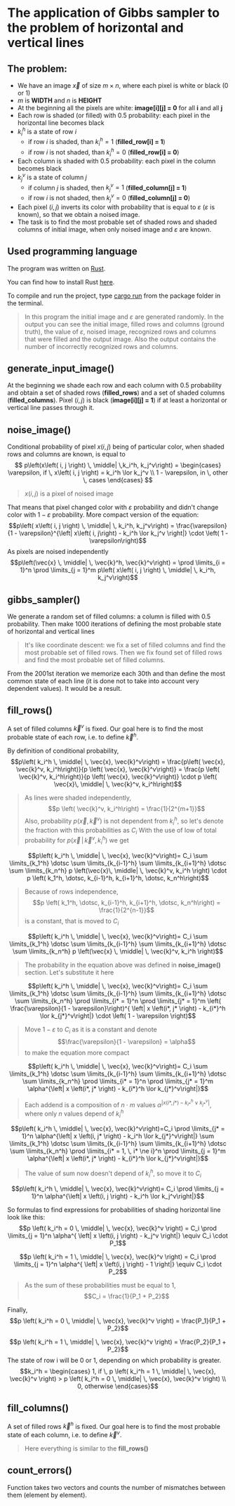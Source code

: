 
# The application of Gibbs sampler to the problem of horizontal and vertical lines

## The problem:
- We have an image $\vec{x}$ of size $m \times n$,   where each pixel is white or black ($0$ or $1$)
- $m$ is **WIDTH** and $n$ is **HEIGHT**
- At the beginning all the pixels are white:   **image[i][j] = 0** for all **i** and all **j**
- Each row is shaded (or filled) with $0.5$ probability:  each pixel in the horizontal line becomes black
- $k_i^h$ is a state of row $i$
	- if row $i$ is shaded, than $k_i^h = 1$ (**filled_row[i] = 1**)
	- if row $i$ is not shaded, than $k_i^h = 0$ (**filled_row[i] = 0**)
- Each column is shaded with $0.5$ probability:   each pixel in the column becomes black
- $k_j^v$ is a state of column $j$
	- if column $j$ is shaded, then $k_j^v = 1$ (**filled_column[j] = 1**)
	- if row $i$ is not shaded, then $k_j^v = 0$ (**filled_column[j] = 0**)
- Each pixel $\left( i, j\right)$ inverts its color   with probability that is equal to $\varepsilon$ ($\varepsilon$ is known),
  so that we obtain a noised image.
- The task is to find the most probable set of shaded rows and shaded columns
  of initial image, when only noised image and $\varepsilon$ are known.

## Used programming language
The program was written on [Rust](https://en.wikipedia.org/wiki/Rust_(programming_language)).

You can find how to install Rust [here](https://doc.rust-lang.org/book/2018-edition/ch01-01-installation.html).

To compile and run the project, type [cargo run](https://doc.rust-lang.org/book/2018-edition/ch01-03-hello-cargo.html) from the package folder in the terminal.

> In this program the initial image and $\varepsilon$ are generated randomly.
> In the output you can see the initial image, filled rows and columns (ground truth), the value of $\varepsilon$, noised image, recognized rows and columns that were filled and the output image.
> Also the output contains the number of incorrectly recognized rows and columns.

## generate_input_image()
At the beginning we shade each row and each column with $0.5$ probability and obtain a set of shaded rows (**filled_rows**) and a set of shaded columns (**filled_columns**).
Pixel $\left( i, j \right)$ is black (**image[i][j] = 1**) if at least a horizontal or vertical line passes through it.

## noise_image()
Conditional probability of pixel $x\left( i, j\right)$ being of particular color,  when shaded rows and columns are known, is equal to
$$
p\left(x\left( i, j \right) \, \middle| \,k_i^h, k_j^v\right) =
\begin{cases}
\varepsilon, if \, x\left( i, j \right) = k_i^h \lor k_j^v \\
1 - \varepsilon, in \, other \, cases
\end{cases}
$$

> $x\left(i,j \right)$ is a pixel of noised image

That means that pixel changed color with $\varepsilon$ probability and didn't change color with $1 - \varepsilon$ probability.
More compact version of the equation:
$$p\left( x\left( i, j \right) \, \middle| \, k_i^h, k_j^v\right) =
\frac{\varepsilon}{1 - \varepsilon}^{\left| x\left( i, j\right) - k_i^h \lor k_j^v \right|}
\cdot \left( 1 - \varepsilon\right)$$
As pixels are noised independently
$$p\left(\vec{x} \, \middle| \, \vec{k}^h, \vec{k}^v\right) =
\prod \limits_{i = 1}^n \prod \limits_{j = 1}^m
p\left( x\left( i, j \right) \, \middle| \, k_i^h, k_j^v\right)$$

## gibbs_sampler()
We generate a random set of filled columns: a column is filled with $0.5$ probability.
Then make $1000$ iterations of defining the most probable state of horizontal and vertical lines

> It's like coordinate descent: we fix a set of filled columns and find the most probable set of filled rows.
> Then we fix found set of filled rows and find the most probable set of filled columns.

From the $2001$st iteration we memorize each $30$th and than define the most common state of each line (it is done not to take into account very dependent values).
It would be a result.

## fill_rows()
A set of filled columns $\vec{k}^v$ is fixed.
Our goal here is to find the most probable state of each row, i.e. to define $\vec{k}^h$.

By definition of conditional probability,
$$p\left( k_i^h \, \middle| \, \vec{x}, \vec{k}^v\right) =
\frac{p\left( \vec{x}, \vec{k}^v, k_i^h\right)}{p \left( \vec{x}, \vec{k}^v\right)} =
\frac{p \left( \vec{k}^v, k_i^h\right)}{p \left( \vec{x}, \vec{k}^v\right)}
\cdot p \left( \vec{x}\, \middle| \, \vec{k}^v, k_i^h\right)$$

>As lines were shaded independently,
$$p \left( \vec{k}^v, k_i^h\right) =
\frac{1}{2^{m+1}}$$
>Also, probability $p \left( \vec{x}, \vec{k}^v\right)$ is not dependent from $k_i^h$, so let's denote the fraction with this probabilities as $C_i$
>With the use of low of total probability for $p \left( \vec{x}\, \middle| \, \vec{k}^v, k_i^h\right)$ we get

$$p\left( k_i^h \, \middle| \, \vec{x}, \vec{k}^v\right)=
C_i \sum \limits_{k_1^h} \dotsc \sum \limits_{k_{i-1}^h}
\sum \limits_{k_{i+1}^h} \dotsc \sum \limits_{k_n^h}
p \left(\vec{x}\, \middle| \, \vec{k}^v, k_i^h \right)
\cdot p \left( k_1^h, \dotsc, k_{i-1}^h, k_{i+1}^h, \dotsc, k_n^h\right)$$

> Because of rows independence,
> $$p \left( k_1^h, \dotsc, k_{i-1}^h, k_{i+1}^h, \dotsc, k_n^h\right) =
> \frac{1}{2^{n-1}}$$
> is a constant, that is moved to $C_i$

$$p\left( k_i^h \, \middle| \, \vec{x}, \vec{k}^v\right)=
C_i \sum \limits_{k_1^h} \dotsc \sum \limits_{k_{i-1}^h}
\sum \limits_{k_{i+1}^h} \dotsc \sum \limits_{k_n^h}
p \left(\vec{x} \, \middle| \, \vec{k}^v, k_i^h \right)$$

> The probability in the equation above was defined in **noise_image()** section.
Let's substitute it here

$$p\left( k_i^h \, \middle| \, \vec{x}, \vec{k}^v\right)=
C_i \sum \limits_{k_1^h} \dotsc \sum \limits_{k_{i-1}^h}
\sum \limits_{k_{i+1}^h} \dotsc \sum \limits_{k_n^h}
\prod \limits_{i* = 1}^n \prod \limits_{j* = 1}^m
\left( \frac{\varepsilon}{1 - \varepsilon}\right)^{ \left| x \left(i*, j* \right) - k_{i*}^h \lor k_{j*}^v\right|} \cdot \left( 1 - \varepsilon \right)$$

> Move $1 - \varepsilon$ to $C_i$ as it is a constant and denote
> $$\frac{\varepsilon}{1 - \varepsilon} = \alpha$$
> to make the equation more compact

$$p\left( k_i^h \, \middle| \, \vec{x}, \vec{k}^v\right)=
C_i \sum \limits_{k_1^h} \dotsc \sum \limits_{k_{i-1}^h}
\sum \limits_{k_{i+1}^h} \dotsc \sum \limits_{k_n^h}
\prod \limits_{i* = 1}^n \prod \limits_{j* = 1}^m
\alpha^{\left| x \left(i*, j* \right) - k_{i*}^h \lor k_{j*}^v\right|}$$

> Each addend is a composition of $n \cdot m$ values $\alpha^{\left| x \left(i*, j* \right) - k_{i*}^h \lor k_{j*}^v\right|}$, where only $n$ values depend of $k_i^h$

$$p\left( k_i^h \, \middle| \, \vec{x}, \vec{k}^v\right)=C_i
\prod \limits_{j* = 1}^n
\alpha^{\left| x \left(i, j* \right) - k_i^h \lor k_{j*}^v\right|}
\sum \limits_{k_1^h} \dotsc \sum \limits_{k_{i-1}^h} \sum \limits_{k_{i+1}^h}
\dotsc \sum \limits_{k_n^h} \prod \limits_{i* = 1, \, i* \ne i}^n
\prod \limits_{j = 1}^m
\alpha^{\left| x \left(i*, j* \right) - k_{i*}^h \lor k_{j*}^v\right|}$$

> The value of sum now doesn't depend of $k_i^h$, so move it to $C_i$

$$p\left( k_i^h \, \middle| \, \vec{x}, \vec{k}^v\right)=
C_i \prod \limits_{j = 1}^n
\alpha^{\left| x \left(i, j \right) - k_i^h \lor k_j^v\right|}$$

So formulas to find expressions for probabilities of shading horizontal line
look like this:
$$p \left( k_i^h = 0 \, \middle| \, \vec{x}, \vec{k}^v \right) =
C_i \prod \limits_{j = 1}^n
\alpha^{ \left| x \left(i, j \right) - k_j^v \right|} \equiv C_i \cdot P_1$$

$$p \left( k_i^h = 1 \, \middle| \, \vec{x}, \vec{k}^v \right) =
C_i \prod \limits_{j = 1}^n
\alpha^{ \left| x \left(i, j \right) - 1 \right|} \equiv C_i \cdot P_2$$

> As the sum of these probabilities must be equal to $1$,
> $$C_i = \frac{1}{P_1 + P_2}$$

Finally,
$$p \left( k_i^h = 0 \, \middle| \, \vec{x}, \vec{k}^v \right) =
\frac{P_1}{P_1 + P_2}$$

$$p \left( k_i^h = 1 \, \middle| \, \vec{x}, \vec{k}^v \right) =
\frac{P_2}{P_1 + P_2}$$
The state of row i will be 0 or 1,  depending on which probability is greater.
$$k_i^h =
\begin{cases}
1, if \, p \left( k_i^h = 1 \, \middle| \, \vec{x}, \vec{k}^v \right)  >
p \left( k_i^h = 0 \, \middle| \, \vec{x}, \vec{k}^v \right)  \\
0, otherwise
\end{cases}$$

## fill_columns()
A set of filled rows $\vec{k}^h$ is fixed.
Our goal here is to find the most probable state of each column, i.e. to define $\vec{k}^v$.

> Here everything is similar to the **fill_rows()**

## count_errors()
Function takes two vectors and counts the number of mismatches between them
(element by element).

